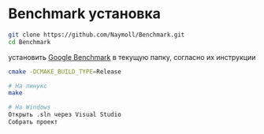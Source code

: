 # Benchmark установка
```sh
git clone https://github.com/Naymoll/Benchmark.git
cd Benchmark
```
установить [Google Benchmark](https://github.com/google/benchmark) в текущую папку, согласно их инструкции
```sh
cmake -DCMAKE_BUILD_TYPE=Release

# На линукс
make

# На Windows
Открыть .sln через Visual Studio
Собрать проект
```